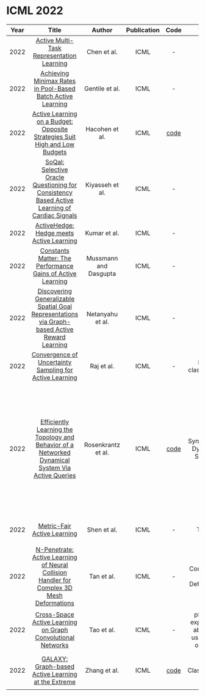 # ICML 2022

| Year |                                                       Title                                                       |   Author    | Publication | Code | Tasks | Notes | Datasets| Notions |
|:----:|:-----------------------------------------------------------------------------------------------------------------:|:-----------:|:-----------:|:----:|:----:|:-----:|:-----:|:-----:|
| 2022 |                                [Active Multi-Task Representation Learning](https://proceedings.mlr.press/v162/chen22j.html)                                 |      Chen et al.      |    ICML     |                            -                            |      |       |       |       |
| 2022 |                      [Achieving Minimax Rates in Pool-Based Batch Active Learning](https://proceedings.mlr.press/v162/gentile22a.html)                      |    Gentile et al.     |    ICML     |                            -                            |      |       |       |       |
| 2022 |              [Active Learning on a Budget: Opposite Strategies Suit High and Low Budgets](https://proceedings.mlr.press/v162/hacohen22a.html)               |    Hacohen et al.     |    ICML     |      [code](https://github.com/avihu111/TypiClust)      |      |       |       |       |
| 2022 |     [SoQal: Selective Oracle Questioning for Consistency Based Active Learning of Cardiac Signals](https://proceedings.mlr.press/v162/kiyasseh22a.html)     |    Kiyasseh et al.    |    ICML     |                            -                            |      |       |       |       |
| 2022 |                                [ActiveHedge: Hedge meets Active Learning](https://proceedings.mlr.press/v162/kumar22a.html)                                 |     Kumar et al.      |    ICML     |                            -                            |      |       |       |       |
| 2022 |                      [Constants Matter: The Performance Gains of Active Learning](https://proceedings.mlr.press/v162/mussmann22a.html)                      | Mussmann and Dasgupta |    ICML     |                            -                            |      |       |       |       |
| 2022 |    [Discovering Generalizable Spatial Goal Representations via Graph-based Active Reward Learning](https://proceedings.mlr.press/v162/netanyahu22a.html)    |   Netanyahu et al.    |    ICML     |                            -                            |      |       |       |       |
| 2022 |                          [Convergence of Uncertainty Sampling for Active Learning](https://proceedings.mlr.press/v162/raj22a.html)                          |      Raj et al.       |    ICML     |                            -                            |  binary classification   |  `Uncertainty`, `BNNs`, `None`, `Tra`, `Hard`     |    Covertype and letter- binary datasets   |       |
| 2022 | [Efficiently Learning the Topology and Behavior of a Networked Dynamical System Via Active Queries](https://proceedings.mlr.press/v162/rosenkrantz22a.html) |  Rosenkrantz et al.   |    ICML     | [code](https://github.com/bridgelessqiu/Inference-ICML) |   Synchronous Dynamical Systems   |   `batch and adaptive query`, `BNNs`, `None`, `Tra`, `Hard`    |     Synthetic, lastfm, gnutella, astroph, facebook, Deezer  | We address the problem of infer- ring both the network topology and the behavior of such a system through active queries.      |
| 2022 |                                       [Metric-Fair Active Learning](https://proceedings.mlr.press/v162/shen22b.html)                                        |      Shen et al.      |    ICML     |                            -                            |   Theory   |  `Margin-based`, `DNNs`, `None`, `Tra`, `Hard`     |   -   |       |
| 2022 |         [N-Penetrate: Active Learning of Neural Collision Handler for Complex 3D Mesh Deformations](https://proceedings.mlr.press/v162/tan22b.html)         |      Tan et al.       |    ICML     |                            -                            |  Complex 3D Mesh Deformation    |  `generate AL`, `N-Penetrate`,  `multi-view capture`, `Tra`, `Hard`     |   SCAPE, MIT Swing, MIT Jump, and AMASS- MPIMosh     |       |
| 2022 |                        [Cross-Space Active Learning on Graph Convolutional Networks](https://proceedings.mlr.press/v162/tao22a.html)                        |      Tao et al.       |    ICML     |                            -                            |  plausible explanation about the usefulness of GCNs    | `Disagreement Coefficients` , `GCNs`, `Multi-View Learning`, `Tra`, `Hard`      |   -    |       |
| 2022 |                           [GALAXY: Graph-based Active Learning at the Extreme](https://proceedings.mlr.press/v162/zhang22k.html)                            |     Zhang et al.      |    ICML     |        [code](https://github.com/jifanz/GALAXY)         |  Classification    | `Margin-based`,  `Graph-based`, `None`, `Tra`, `Hard`     |   CIFAR-10, CIFAR_100, SVHN, PATHMNIST    |       |
